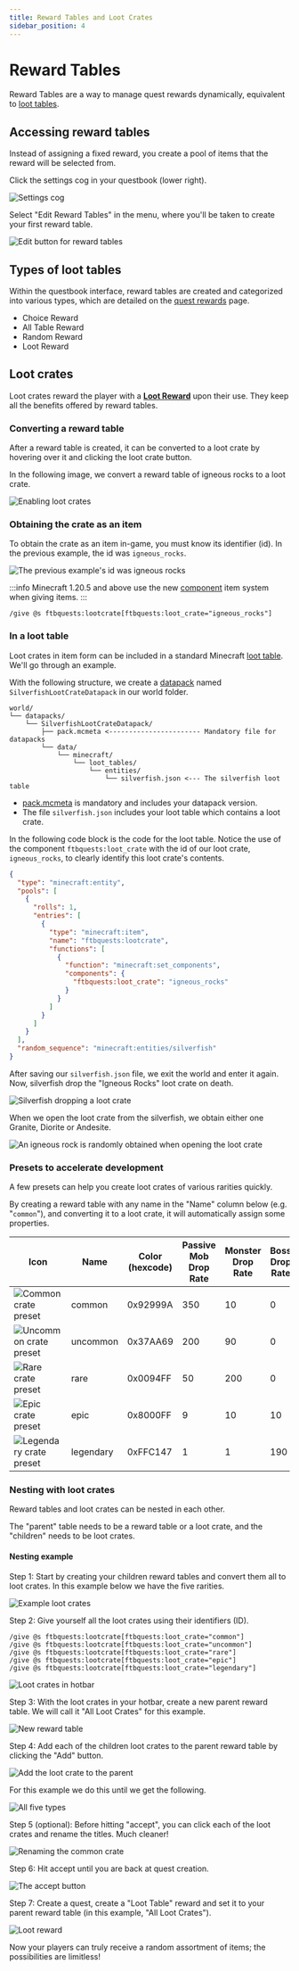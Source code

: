 ```yaml
---
title: Reward Tables and Loot Crates
sidebar_position: 4
---
```


# Reward Tables

Reward Tables are a way to manage quest rewards dynamically, equivalent to [loot tables](https://minecraft.wiki/w/Loot_table).

## Accessing reward tables

Instead of assigning a fixed reward, you create a pool of items that the reward will be selected from.

Click the settings cog in your questbook (lower right).

![Settings cog](../../../../_assets/images/quests/rewards/settings-cog.png "The settings cog is located in the lower right of the screen")

Select "Edit Reward Tables" in the menu, where you'll be taken to create your first reward table.

![Edit button for reward tables](../../../../_assets/images/quests/rewards/edit_reward_tables.webp "The edit button for reward tables")

## Types of loot tables

Within the questbook interface, reward tables are created and categorized into various types, which are detailed on the [quest rewards](./Rewards/index.md) page.

- Choice Reward
- All Table Reward
- Random Reward
- Loot Reward

## Loot crates

Loot crates reward the player with a **[Loot Reward](./Rewards/Loot_Reward.md)** upon their use. They keep all the benefits offered by reward tables.

### Converting a reward table

After a reward table is created, it can be converted to a loot crate by hovering over it and clicking the loot crate button.

In the following image, we convert a reward table of igneous rocks to a loot crate.

![Enabling loot crates](../../../../_assets/images/quests/rewards/loot-crate-reach-config.webp "Reaching the configuration for a loot crate")

### Obtaining the crate as an item

To obtain the crate as an item in-game, you must know its identifier (id). In the previous example, the id was `igneous_rocks`.

![The previous example's id was igneous rocks](../../../../_assets/images/quests/rewards/loot-crate-id.png "The previous example's id was igneous_rocks")

:::info
Minecraft 1.20.5 and above use the new [component](https://minecraft.wiki/w/Data_component_format) item system when giving items.
:::

```mcfunction
/give @s ftbquests:lootcrate[ftbquests:loot_crate="igneous_rocks"]
```

### In a loot table

Loot crates in item form can be included in a standard Minecraft [loot table](https://minecraft.wiki/w/Loot_table). We'll go through an example.

With the following structure, we create a [datapack](https://minecraft.wiki/w/Data_pack) named `SilverfishLootCrateDatapack` in our world folder.

```plaintext
world/
└── datapacks/
    └── SilverfishLootCrateDatapack/
        ├── pack.mcmeta <----------------------- Mandatory file for datapacks
        └── data/
            └── minecraft/
                └── loot_tables/
                    └── entities/
                        └── silverfish.json <--- The silverfish loot table
```

- [pack.mcmeta](https://minecraft.wiki/w/Data_pack#pack.mcmeta) is mandatory and includes your datapack version.
- The file `silverfish.json` includes your loot table which contains a loot crate.

In the following code block is the code for the loot table. Notice the use of the component `ftbquests:loot_crate` with the id of our loot crate, `igneous_rocks`, to clearly identify this loot crate's contents.

```json
{
  "type": "minecraft:entity",
  "pools": [
    {
      "rolls": 1,
      "entries": [
        {
          "type": "minecraft:item",
          "name": "ftbquests:lootcrate",
          "functions": [
            {
              "function": "minecraft:set_components",
              "components": {
                "ftbquests:loot_crate": "igneous_rocks"
              }
            }
          ]
        }
      ]
    }
  ],
  "random_sequence": "minecraft:entities/silverfish"
}
```

After saving our `silverfish.json` file, we exit the world and enter it again. Now, silverfish drop the "Igneous Rocks" loot crate on death.

![Silverfish dropping a loot crate](../../../../_assets/images/quests/rewards/loot-crate-silverfish.png "A silverfish drops the loot crate on death")

When we open the loot crate from the silverfish, we obtain either one Granite, Diorite or Andesite.

![An igneous rock is randomly obtained when opening the loot crate](../../../../_assets/images/quests/rewards/loot-crate-igneous-rocks.png "An igneous rock is randomly obtained when opening the loot crate")

### Presets to accelerate development

A few presets can help you create loot crates of various rarities quickly.

By creating a reward table with any name in the "Name" column below (e.g. "`common`"), and converting it to a loot crate, it will automatically assign some properties.

|Icon|Name|Color (hexcode)|Passive Mob Drop Rate|Monster Drop Rate|Boss Drop Rate|Glow|
|-|-|-|-|-|-|-|
|![Common crate preset](../../../../_assets/images/quests/rewards/loot-crate-common.png "The common crate")|common|0x92999A|350|10|0|false|
|![Uncommon crate preset](../../../../_assets/images/quests/rewards/loot-crate-uncommon.png "The uncommon crate")|uncommon|0x37AA69|200|90|0|false|
|![Rare crate preset](../../../../_assets/images/quests/rewards/loot-crate-rare.png "The rare crate")|rare|0x0094FF|50|200|0|false|
|![Epic crate preset](../../../../_assets/images/quests/rewards/loot-crate-epic.png "The epic crate")|epic|0x8000FF|9|10|10|false|
|![Legendary crate preset](../../../../_assets/images/quests/rewards/loot-crate-legendary.webp "The legendary crate")|legendary|0xFFC147|1|1|190|true|

### Nesting with loot crates

Reward tables and loot crates can be nested in each other.

The "parent" table needs to be a reward table or a loot crate, and the "children" needs to be loot crates.

#### Nesting example

Step 1: Start by creating your children reward tables and convert them all to loot crates. In this example below we have the five rarities.

![Example loot crates](../../../../_assets/images/quests/rewards/nesting-five-types.png "Fives types of loot crates")

Step 2: Give yourself all the loot crates using their identifiers (ID).

```mcfunction
/give @s ftbquests:lootcrate[ftbquests:loot_crate="common"]
/give @s ftbquests:lootcrate[ftbquests:loot_crate="uncommon"]
/give @s ftbquests:lootcrate[ftbquests:loot_crate="rare"]
/give @s ftbquests:lootcrate[ftbquests:loot_crate="epic"]
/give @s ftbquests:lootcrate[ftbquests:loot_crate="legendary"]
```

![Loot crates in hotbar](../../../../_assets/images/quests/rewards/nesting-five-crates-inv.webp "The five types of loot crates are in our hotbar")

Step 3: With the loot crates in your hotbar, create a new parent reward table. We will call it "All Loot Crates" for this example.

![New reward table](../../../../_assets/images/quests/rewards/nesting-parent.png "The new parent reward table")

Step 4: Add each of the children loot crates to the parent reward table by clicking the "Add" button.

![Add the loot crate to the parent](../../../../_assets/images/quests/rewards/nesting-add-common.webp "The common loot crate is added to the parent reward table")

For this example we do this until we get the following.

![All five types](../../../../_assets/images/quests/rewards/nesting-all-five.webp "All our five loot crates are added to the parent reward table")

Step 5 (optional): Before hitting "accept", you can click each of the loot crates and rename the titles. Much cleaner!

![Renaming the common crate](../../../../_assets/images/quests/rewards/nesting-rename-loot-crate.png "Renaming the entries of the parent table looks cleaner")

Step 6: Hit accept until you are back at quest creation.

![The accept button](../../../../_assets/images/quests/rewards/accept.png "Hitting the accept button ensures saving your changes!")

Step 7: Create a quest, create a "Loot Table" reward and set it to your parent reward table (in this example, "All Loot Crates").

![Loot reward](../../../../_assets/images/quests/rewards/nesting-loot-reward.webp "A chance to get any of the five loot crates!")

Now your players can truly receive a random assortment of items; the possibilities are limitless!
